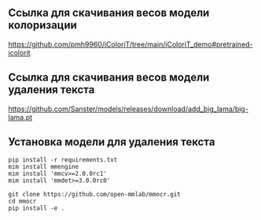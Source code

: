 ## Ссылка для скачивания весов модели колоризации
https://github.com/pmh9960/iColoriT/tree/main/iColoriT_demo#pretrained-icolorit

## Ссылка для скачивания весов модели удаления текста
https://github.com/Sanster/models/releases/download/add_big_lama/big-lama.pt

## Установка модели для удаления текста
```console
pip install -r requirements.txt
mim install mmengine
mim install 'mmcv>=2.0.0rc1'
mim install 'mmdet>=3.0.0rc0'

git clone https://github.com/open-mmlab/mmocr.git
cd mmocr
pip install -e .
```
